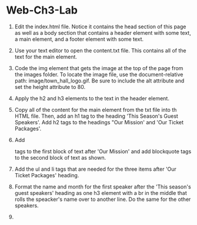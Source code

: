 # Web-Ch3-Lab

1. Edit the index.html file. Notice it contains the head section of this page as well as a body section that contains a header element with some text, a main element, and a footer element with some text.

2. Use your text editor to open the content.txt file. This contains all of the text for the main element.

3. Code the img element that gets the image at the top of the page from the images folder. To locate the image file, use the document-relative path: image/town_hall_logo.gif. Be sure to include the alt attribute and set the height attribute to 80.

4. Apply the h2 and h3 elements to the text in the header element. 

5. Copy all of the content for the main element from the txt file into th HTML file. Then, add an h1 tag to the heading 'This Season's Guest Speakers'. Add h2 tags to the headings "Our Mission' and 'Our Ticket Packages'.

6. Add <p> tags to the first block of text after 'Our Mission' and add blockquote tags to the second block of text as shown. 

7. Add the ul and li tags that are needed for the three items after 'Our Ticket Packages' heading.

8. Format the name and month for the first speaker after the 'This season's guest speakers' heading as one h3 element with a br in the middle that rolls the speacker's name over to another line. Do the same for the other speakers.

9.
